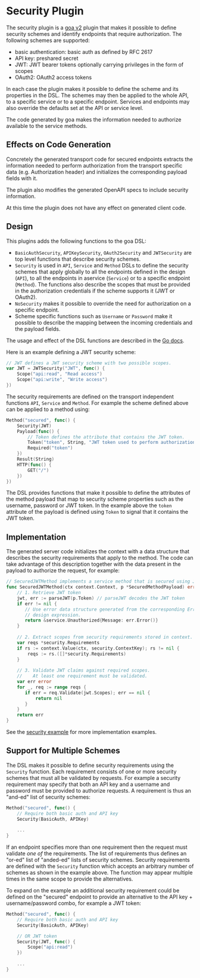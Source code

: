 # Security Plugin

The security plugin is a [goa v2](https://github.com/goadesign/goa/tree/v2)
plugin that makes it possible to define security schemes and identify endpoints
that require authorization. The following schemes are supported:

* basic authentication: basic auth as defined by RFC 2617
* API key: preshared secret
* JWT: JWT bearer tokens optionally carrying privileges in the form of scopes
* OAuth2: OAuth2 access tokens

In each case the plugin makes it possible to define the scheme and its
properties in the DSL. The schemes may then be applied to the whole API, to a
specific service or to a specific endpoint. Services and endpoints may also
override the defaults set at the API or service level.

The code generated by goa makes the information needed to authorize available to
the service methods.

## Effects on Code Generation

Concretely the generated transport code for secured endpoints extracts the
information needed to perform authorization from the transport specific data
(e.g. Authorization header) and initializes the corresponding payload fields
with it.

The plugin also modifies the generated OpenAPI specs to include security
information.

At this time the plugin does not have any effect on generated client code.

## Design

This plugins adds the following functions to the goa DSL:

* `BasicAuthSecurity`, `APIKeySecurity`, `OAuth2Security` and `JWTSecurity` are
  top level functions that describe security schemes.
* `Security` is used in `API`, `Service` and `Method` DSLs to define the
  security schemes that apply globally to all the endpoints defined in the
  design (`API`), to all the endpoints in aservice (`Service`) or to a specific
  endpoint (`Method`). The functions also describe the scopes that must be
  provided in the authorization credentials if the scheme supports it (JWT or
  OAuth2).
* `NoSecurity` makes it possible to override the need for authorization on a
  specific endpoint.
* Scheme specific functions such as `Username` or `Password` make it possible to
  describe the mapping between the incoming credentials and the payload fields.

The usage and effect of the DSL functions are described in the [Go
docs](https://godoc.org/goa.design/plugins/security/dsl).

Here is an example defining a JWT security scheme:

```go
// JWT defines a JWT security scheme with two possible scopes.
var JWT = JWTSecurity("JWT", func() {
    Scope("api:read", "Read access")
    Scope("api:write", "Write access")
})
```

The security requirements are defined on the transport independent functions
`API`, `Service` and `Method`. For example the scheme defined above can be
applied to a method using:

```go
Method("secured", func() {
    Security(JWT)
    Payload(func() {
        // Token defines the attribute that contains the JWT token.
        Token("token", String, "JWT token used to perform authorization")
        Required("token")
    })
    Result(String)
    HTTP(func() {
        GET("/")
    })
})
```

The DSL provides functions that make it possible to define the attributes of the
method payload that map to security scheme properties such as the username,
password or JWT token. In the example above the `token` attribute of the payload
is defined using `Token` to signal that it contains the JWT token.

## Implementation

The generated server code initializes the context with a data structure that
describes the security requirements that apply to the method. The code can take
advantage of this description together with the data present in the payload to
authorize the request, for example:

```go
// SecuredJWTMethod implements a service method that is secured using JWT tokens.
func SecuredJWTMethod(ctx context.Context, p *SecuredMethodPayload) error {
    // 1. Retrieve JWT token
    jwt, err := parseJWT(p.Token) // parseJWT decodes the JWT token
    if err != nil {
       // Use error data structure generated from the corresponding Error
       // design expression.
       return &service.Unauthorized{Message: err.Error()}
    }
    
    // 2. Extract scopes from security requirements stored in context.
    var reqs *security.Requirements
    if rs := context.Value(ctx, security.ContextKey); rs != nil {
        reqs := rs.([]*security.Requirements)
    }
    
    // 3. Validate JWT claims against required scopes.
    //    At least one requirement must be validated.
    var err error
    for _, req := range reqs {
       if err = req.Validate(jwt.Scopes); err == nil {
           return nil
       }
    }
    return err
}
```

See the [security example](https://github.com/goadesign/plugins/tree/master/security/example)
for more implementation examples.

## Support for Multiple Schemes

The DSL makes it possible to define security requirements using the `Security`
function. Each requirement consists of one or more security schemes that must
all be validated by requests. For example a security requirement may specify
that both an API key and a username and password must be provided to authorize
requests. A requirement is thus an "and-ed" list of security schemes:

```go
Method("secured", func() {
    // Require both basic auth and API key
    Security(BasicAuth, APIKey)
    
    ...
}
```

If an endpoint specifies more than one requirement then the request must
validate *one of* the requirements. The list of requirements thus defines an
"or-ed" list of "anded-ed" lists of security schemes. Security requirements are
defined with the `Security` function which accepts an arbitrary number of
schemes as shown in the example above. The function may appear multiple times in
the same scope to provide the alternatives.

To expand on the example an additional security requirement could be defined on
the "secured" endpoint to provide an alternative to the API key +
username/password combo, for example a JWT token:

```go
Method("secured", func() {
    // Require both basic auth and API key
    Security(BasicAuth, APIKey)

    // OR JWT token
    Security(JWT, func() {
        Scope("api:read")
    })
    
    ...
}
```
